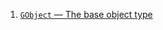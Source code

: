  1. [`GObject` — The base object type](https://developer.gnome.org/gobject/stable/gobject-The-Base-Object-Type.html#g-object-unref)
